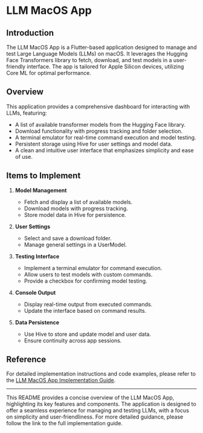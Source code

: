 # LLM MacOS App

## Introduction

The LLM MacOS App is a Flutter-based application designed to manage and test Large Language Models (LLMs) on macOS. It leverages the Hugging Face Transformers library to fetch, download, and test models in a user-friendly interface. The app is tailored for Apple Silicon devices, utilizing Core ML for optimal performance.

## Overview

This application provides a comprehensive dashboard for interacting with LLMs, featuring:

- A list of available transformer models from the Hugging Face library.
- Download functionality with progress tracking and folder selection.
- A terminal emulator for real-time command execution and model testing.
- Persistent storage using Hive for user settings and model data.
- A clean and intuitive user interface that emphasizes simplicity and ease of use.

## Items to Implement

1. **Model Management**
   - Fetch and display a list of available models.
   - Download models with progress tracking.
   - Store model data in Hive for persistence.

2. **User Settings**
   - Select and save a download folder.
   - Manage general settings in a UserModel.

3. **Testing Interface**
   - Implement a terminal emulator for command execution.
   - Allow users to test models with custom commands.
   - Provide a checkbox for confirming model testing.

4. **Console Output**
   - Display real-time output from executed commands.
   - Update the interface based on command results.

5. **Data Persistence**
   - Use Hive to store and update model and user data.
   - Ensure continuity across app sessions.

## Reference

For detailed implementation instructions and code examples, please refer to the [LLM MacOS App Implementation Guide](#).

---

This README provides a concise overview of the LLM MacOS App, highlighting its key features and components. The application is designed to offer a seamless experience for managing and testing LLMs, with a focus on simplicity and user-friendliness. For more detailed guidance, please follow the link to the full implementation guide.

